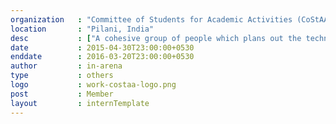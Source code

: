 ```yaml
---
organization   : "Committee of Students for Academic Activities (CoStAA), BITS Pilani"
location       : "Pilani, India"
desc           : ["A cohesive group of people which plans out the techninal fest of BITS Pilani, APOGEE. The group is instrumental in arranging all the logistics, planning out the budget, coordinating club activities and making pivotal decisions concerning the fest.", "We hosted the 2016 edition of APOGEE, which was an unprecedented success, with a notable panel of speakers including <a href=\"https://en.wikipedia.org/wiki/Richard_Stallman\">Richard Stallman</a>, <a href=\"https://en.wikipedia.org/wiki/M._J._Akbar\">MJ Akbar</a>, and <a href=\"https://en.wikipedia.org/wiki/Jairam_Ramesh\">Jairam Ramesh</a>, exhibitions by <a href=\"http://www.ndrf.gov.in/\">NDRF</a> and <a href=\"https://www.ceeri.res.in/\">CEERI</a>, a literary festival and a startup conclave."]
date           : 2015-04-30T23:00:00+0530
enddate        : 2016-03-20T23:00:00+0530
author         : in-arena
type           : others
logo           : work-costaa-logo.png
post           : Member
layout         : internTemplate
---
```


